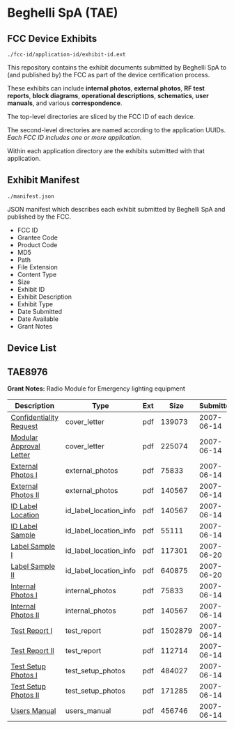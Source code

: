 # Beghelli SpA (TAE)
## FCC Device Exhibits

```
./fcc-id/application-id/exhibit-id.ext
```

This repository contains the exhibit documents submitted by Beghelli SpA to (and published by) the FCC as part of the device certification process.

These exhibits can include **internal photos**, **external photos**, **RF test reports**, **block diagrams**, **operational descriptions**, **schematics**, **user manuals**, and various **correspondence**.

The top-level directories are sliced by the FCC ID of each device.

The second-level directories are named according to the application UUIDs. *Each FCC ID includes one or more application.*

Within each application directory are the exhibits submitted with that application. 

## Exhibit Manifest

```
./manifest.json
```

JSON manifest which describes each exhibit submitted by Beghelli SpA and published by the FCC.

- FCC ID
- Grantee Code
- Product Code
- MD5
- Path
- File Extension
- Content Type
- Size
- Exhibit ID
- Exhibit Description
- Exhibit Type
- Date Submitted
- Date Available
- Grant Notes

## Device List
## TAE8976
**Grant Notes:** Radio Module for Emergency lighting equipment

| Description | Type | Ext | Size | Submitted | Available |
| ----------- | ---- | --- | ---- | --------- | --------- |
| [Confidentiality Request](TAE8976/f17c5d6ed86ae83ab2f5a1459e1f7475/803322.pdf) | cover_letter | pdf | 139073 | 2007-06-14 | 2007-06-14 |
| [Modular Approval Letter](TAE8976/f17c5d6ed86ae83ab2f5a1459e1f7475/803327.pdf) | cover_letter | pdf | 225074 | 2007-06-14 | 2007-06-14 |
| [External Photos I](TAE8976/f17c5d6ed86ae83ab2f5a1459e1f7475/803323.pdf) | external_photos | pdf | 75833 | 2007-06-14 | 2007-06-14 |
| [External Photos II](TAE8976/f17c5d6ed86ae83ab2f5a1459e1f7475/803324.pdf) | external_photos | pdf | 140567 | 2007-06-14 | 2007-06-14 |
| [ID Label Location](TAE8976/f17c5d6ed86ae83ab2f5a1459e1f7475/803324.pdf) | id_label_location_info | pdf | 140567 | 2007-06-14 | 2007-06-14 |
| [ID Label Sample](TAE8976/f17c5d6ed86ae83ab2f5a1459e1f7475/803329.pdf) | id_label_location_info | pdf | 55111 | 2007-06-14 | 2007-06-14 |
| [Label Sample I](TAE8976/f17c5d6ed86ae83ab2f5a1459e1f7475/805571.pdf) | id_label_location_info | pdf | 117301 | 2007-06-20 | 2007-06-14 |
| [Label Sample II](TAE8976/f17c5d6ed86ae83ab2f5a1459e1f7475/805572.pdf) | id_label_location_info | pdf | 640875 | 2007-06-20 | 2007-06-14 |
| [Internal Photos I](TAE8976/f17c5d6ed86ae83ab2f5a1459e1f7475/803323.pdf) | internal_photos | pdf | 75833 | 2007-06-14 | 2007-06-14 |
| [Internal Photos II](TAE8976/f17c5d6ed86ae83ab2f5a1459e1f7475/803324.pdf) | internal_photos | pdf | 140567 | 2007-06-14 | 2007-06-14 |
| [Test Report I](TAE8976/f17c5d6ed86ae83ab2f5a1459e1f7475/803333.pdf) | test_report | pdf | 1502879 | 2007-06-14 | 2007-06-14 |
| [Test Report II](TAE8976/f17c5d6ed86ae83ab2f5a1459e1f7475/803334.pdf) | test_report | pdf | 112714 | 2007-06-14 | 2007-06-14 |
| [Test Setup Photos I](TAE8976/f17c5d6ed86ae83ab2f5a1459e1f7475/803335.pdf) | test_setup_photos | pdf | 484027 | 2007-06-14 | 2007-06-14 |
| [Test Setup Photos II](TAE8976/f17c5d6ed86ae83ab2f5a1459e1f7475/803336.pdf) | test_setup_photos | pdf | 171285 | 2007-06-14 | 2007-06-14 |
| [Users Manual](TAE8976/f17c5d6ed86ae83ab2f5a1459e1f7475/803337.pdf) | users_manual | pdf | 456746 | 2007-06-14 | 2007-06-14 |
